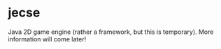 # jecse
Java 2D game engine (rather a framework, but this is temporary).
More information will come later!
